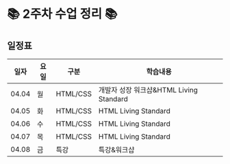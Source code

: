 # 📚 2주차 수업 정리 📚

## 일정표
|일자|요일|구분|학습내용
|---|---|---|---|
|04.04|월|HTML/CSS|개발자 성장 워크샵&HTML Living Standard
|04.05|화|HTML/CSS|HTML Living Standard
|04.06|수|HTML/CSS|HTML Living Standard
|04.07|목|HTML/CSS|HTML Living Standard
|04.08|금|특강|특강&워크샵
